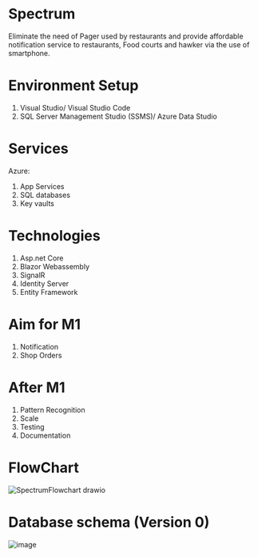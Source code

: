 # Spectrum
Eliminate the need of Pager used by restaurants and provide affordable notification service to restaurants, Food courts and hawker via the use of smartphone.

# Environment Setup
  1) Visual Studio/ Visual Studio Code
  2) SQL Server Management Studio (SSMS)/ Azure Data Studio

# Services
Azure:
  1) App Services
  2) SQL databases
  3) Key vaults

# Technologies
  1) Asp.net Core
  2) Blazor Webassembly
  3) SignalR
  4) Identity Server
  5) Entity Framework

# Aim for M1
  1) Notification 
  2) Shop Orders

# After M1
  1) Pattern Recognition 
  2) Scale
  3) Testing
  4) Documentation

# FlowChart
![SpectrumFlowchart drawio](https://user-images.githubusercontent.com/30100720/169250297-8954bd90-5962-474c-b427-94474153f1bb.png)

# Database schema (Version 0)
![image](https://user-images.githubusercontent.com/30100720/169005025-e57eb7d3-cbe4-4945-ae9f-2e87a2af4a91.png)
